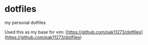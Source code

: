 # dotfiles
my personal dotfiles


Used this as my base for vim: [https://github.com/pak11273/dotfiles] (https://github.com/pak11273/dotfiles)
